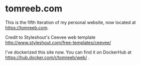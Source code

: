 # tomreeb.com
This is the fifth Iteration of my personal website, now located at https://tomreeb.com.

Credit to Styleshout's Ceevee web template http://www.styleshout.com/free-templates/ceevee/

I've dockerized this site now. You can find it on DockerHub at https://hub.docker.com/r/tomreeb/web/
.
